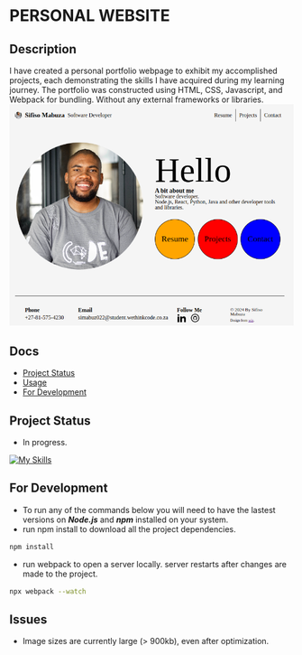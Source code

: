 # PERSONAL WEBSITE

## Description
I have created a personal portfolio webpage to exhibit  my accomplished projects, each demonstrating the skills I have acquired during my learning journey. The portfolio was constructed using HTML, CSS, Javascript, and Webpack for bundling. Without any external frameworks or libraries.
![homepage](/src/asserts/images/Screenshot_from_2024-03-19_22-00-14.png)

## Docs
  - [Project Status](#project-status)
  - [Usage](#usage)
  - [For Development](#for-development)

## Project Status
  - In progress. 

[![My Skills](https://skillicons.dev/icons?i=js,html,css,webpack)](https://skillicons.dev)

## For Development
- To run any of the commands below you will need to have the lastest versions on ***Node.js*** and ***npm*** installed on your system.
- run npm install to download all the project dependencies.
```bash
npm install
```
- run webpack to open a server locally. server restarts after changes are made to the project.
```bash
npx webpack --watch
```

## Issues
- Image sizes are currently large (> 900kb), even after optimization.